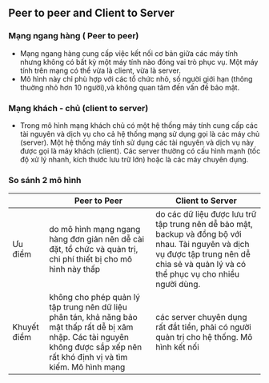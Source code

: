 ﻿## Peer to peer and Client to Server

### Mạng ngang hàng ( Peer to peer)
- Mạng ngang hàng cung cấp việc kết nối cơ bản giữa các máy tính nhưng không có bất kỳ một máy tính nào đóng vai trò phục vụ. Một máy tính trên mạng có thể vừa là client, vừa là server.  
- Mô hình này chỉ phù hợp với các tổ chức nhỏ, số người giới hạn (thông thuờng nhỏ hơn 10 người),và không quan tâm đến vấn đề bảo mật.
### Mạng khách - chủ (client to server)
- Trong mô hình mạng khách chủ có một hệ thống máy tính cung cấp các tài nguyên và dịch vụ cho cả hệ thống mạng sử dụng gọi là các máy chủ (server). Một hệ thống máy tính sử dụng các tài nguyên và dịch vụ này được gọi là máy khách (client). Các server thường có cấu hình mạnh (tốc độ xử lý nhanh, kích thước lưu trữ lớn) hoặc là các máy chuyên dụng.

### So sánh 2 mô hình
| | Peer to Peer | Client to Server |
|--|--|--|
| Ưu điểm | do mô hình mạng ngang hàng đơn giản nên dễ cài đặt, tổ chức và quản trị, chi phí thiết bị cho mô hình này thấp |do các dữ liệu được lưu trữ tập trung nên dễ bảo mật, backup và đồng bộ với nhau. Tài nguyên và dịch vụ được tập trung nên dễ chia sẻ và quản lý và có thể phục vụ cho nhiều người dùng.|
| Khuyết điểm | không cho phép quản lý tập trung nên dữ liệu phân tán, khả năng bảo mật thấp rất dễ bị xâm nhập. Các tài nguyên không được sắp xếp nên rất khó định vị và tìm kiếm. Mô hình mạng | các server chuyên dụng rất đắt tiền, phải có người quản trị cho hệ thống. Mô hình kết nối |

